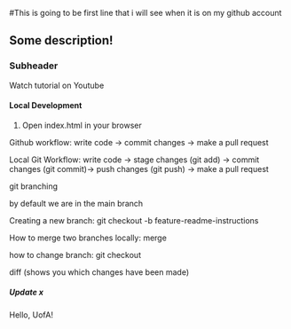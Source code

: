 #This is going to be first line that i will see when it is on my github account

## Some description!
### Subheader 

Watch tutorial on Youtube 

#### Local Development 

1. Open index.html in your browser


Github workflow: 
write code -> commit changes -> make a pull request 

Local Git Workflow: 
write code -> stage changes (git add) -> commit changes (git commit)-> push changes (git push) -> make a pull request 


git branching 

by default we are in the main branch 

Creating a new branch: 
git checkout -b feature-readme-instructions

How to merge two branches locally: 
merge

how to change branch: 
git checkout



diff (shows you which changes have been made)


##### Update x
Hello, UofA!
